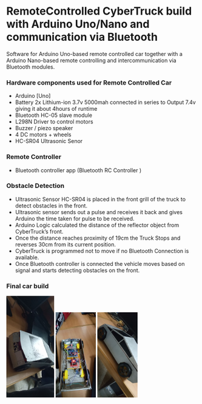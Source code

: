 # RemoteControlled CyberTruck build with Arduino Uno/Nano and communication via Bluetooth

Software for Arduino Uno-based remote controlled car together with a Arduino Nano-based remote controlling and intercommunication via Bluetooth modules. 

### Hardware components used for Remote Controlled Car

- Arduino [Uno]
- Battery 2x Lithium-ion 3.7v 5000mah connected in series to Output 7.4v giving it about 4hours of runtime
- Bluetooth HC-05 slave module
- L298N Driver to control motors
- Buzzer / piezo speaker
- 4 DC motors + wheels
- HC-SR04 Ultrasonic Senor

### Remote Controller
-  Bluetooth controller app (Bluetooth RC Controller )

### Obstacle Detection
- Ultrasonic Sensor HC-SR04 is placed in the front grill of the truck to detect obstacles in the front.
- Ultrasonic sensor sends out a pulse and receives it back and gives Arduino the time taken for pulse to be received.
- Arduino Logic calculated the distance of the reflector object from CyberTruck’s front. 
- Once the distance reaches proximity of 19cm the Truck Stops and reverses 30cm from its current position.
- CyberTruck is programmed not to move if no Bluetooth Connection is available. 
- Once Bluetooth controller is connected the vehicle moves based on signal and starts detecting obstacles on the front.


### Final car build
<img src="doc/img/car+front.jpeg" width="25%" alt="car_front">
<img src="doc/img/car_inside.jpeg" width="21%" alt="car_inside">
<img src="doc/img/car_outside1.jpeg" width="21%" alt="car_outside">
